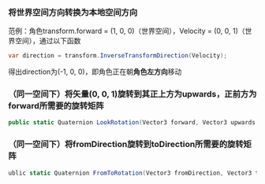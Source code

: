 ### 将世界空间方向转换为本地空间方向

范例：角色transform.forward = (1, 0, 0)（世界空间），Velocity = (0, 0, 1)（世界空间），通过以下函数

```csharp
var direction = transform.InverseTransformDirection(Velocity);
```

得出direction为(-1, 0, 0)，即角色正在朝**角色左方向**移动

### （同一空间下）将矢量(0, 0, 1)旋转到**其正上方为upwards，正前方为forward**所需要的旋转矩阵

```csharp
public static Quaternion LookRotation(Vector3 forward, Vector3 upwards = Vector3.up);
```

### （同一空间下）将fromDirection旋转到toDirection所需要的旋转矩阵

```csharp
ublic static Quaternion FromToRotation(Vector3 fromDirection, Vector3 toDirection);
```